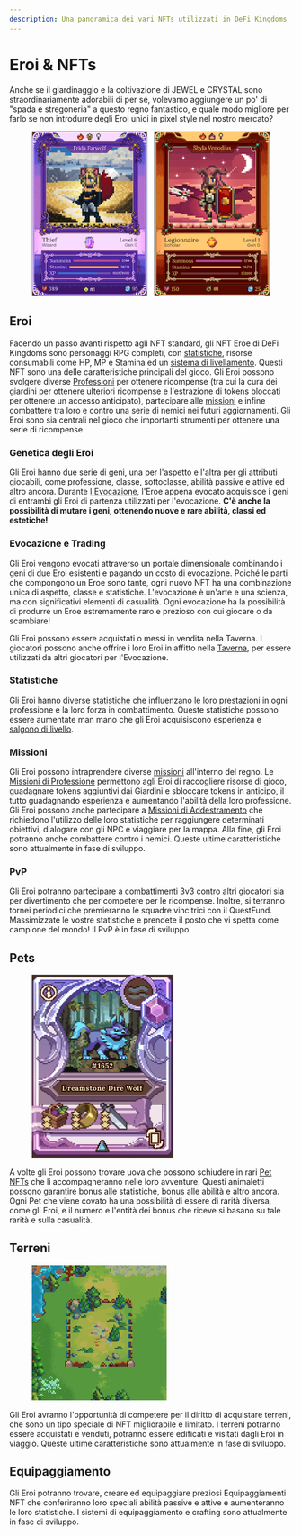 ```yaml
---
description: Una panoramica dei vari NFTs utilizzati in DeFi Kingdoms
---
```


# Eroi & NFTs

Anche se il giardinaggio e la coltivazione di JEWEL e CRYSTAL sono straordinariamente adorabili di per sé, volevamo aggiungere un po' di "spada e stregoneria" a questo regno fantastico, e quale modo migliore per farlo se non introdurre degli Eroi unici in pixel style nel nostro mercato?

<figure><img src="../.gitbook/assets/image (4) (4).png" alt=""><figcaption></figcaption></figure>

## Eroi

Facendo un passo avanti rispetto agli NFT standard, gli NFT Eroe di DeFi Kingdoms sono personaggi RPG completi, con [statistiche](../learn/gameplay/heroes/stats.md), risorse consumabili come HP, MP e Stamina ed un [sistema di livellamento](../learn/gameplay/heroes/leveling.md). Questi NFT sono una delle caratteristiche principali del gioco. Gli Eroi possono svolgere diverse [Professioni](../learn/gameplay/professions/) per ottenere ricompense (tra cui la cura dei giardini per ottenere ulteriori ricompense e l'estrazione di tokens bloccati per ottenere un accesso anticipato), partecipare alle [missioni](../learn/gameplay/heroes/quests.md) e infine combattere tra loro e contro una serie di nemici nei futuri aggiornamenti. Gli Eroi sono sia centrali nel gioco che importanti strumenti per ottenere una serie di ricompense.

### **Genetica degli Eroi**



Gli Eroi hanno due serie di geni, una per l'aspetto e l'altra per gli attributi giocabili, come professione, classe, sottoclasse, abilità passive e attive ed altro ancora. Durante [l'Evocazione](../learn/gameplay/heroes/summoning.md), l'Eroe appena evocato acquisisce i geni di entrambi gli Eroi di partenza utilizzati per l'evocazione. **C'è anche la possibilità di mutare i geni, ottenendo nuove e rare abilità, classi ed estetiche!**

### **Evocazione e Trading**

Gli Eroi vengono evocati attraverso un portale dimensionale combinando i geni di due Eroi esistenti e pagando un costo di evocazione. Poiché le parti che compongono un Eroe sono tante, ogni nuovo NFT ha una combinazione unica di aspetto, classe e statistiche. L'evocazione è un'arte e una scienza, ma con significativi elementi di casualità. Ogni evocazione ha la possibilità di produrre un Eroe estremamente raro e prezioso con cui giocare o da scambiare!

Gli Eroi possono essere acquistati o messi in vendita nella Taverna. I giocatori possono anche offrire i loro Eroi in affitto nella [Taverna](../gameplay/zone-di-gioco/tavern.md), per essere utilizzati da altri giocatori per l'Evocazione.

### **Statistiche**

Gli Eroi hanno diverse [statistiche](../learn/gameplay/heroes/stats.md) che influenzano le loro prestazioni in ogni professione e la loro forza in combattimento. Queste statistiche possono essere aumentate man mano che gli Eroi acquisiscono esperienza e [salgono di livello](../learn/gameplay/heroes/leveling.md).

### **Missioni**

Gli Eroi possono intraprendere diverse [missioni](../learn/gameplay/heroes/quests.md) all'interno del regno. Le [Missioni di Professione](../learn/gameplay/professions/) permettono agli Eroi di raccogliere risorse di gioco, guadagnare tokens aggiuntivi dai Giardini e sbloccare tokens in anticipo, il tutto guadagnando esperienza e aumentando l'abilità della loro professione. Gli Eroi possono anche partecipare a [Missioni di Addestramento](../gameplay/quests/missioni-di-addestramento.md) che richiedono l'utilizzo delle loro statistiche per raggiungere determinati obiettivi, dialogare con gli NPC e viaggiare per la mappa. Alla fine, gli Eroi potranno anche combattere contro i nemici. Queste ultime caratteristiche sono attualmente in fase di sviluppo.

### **PvP**

Gli Eroi potranno partecipare a [combattimenti](../gameplay/combat.md) 3v3 contro altri giocatori sia per divertimento che per competere per le ricompense. Inoltre, si terranno tornei periodici che premieranno le squadre vincitrici con il QuestFund. Massimizzate le vostre statistiche e prendete il posto che vi spetta come campione del mondo! Il PvP è in fase di sviluppo.

## **Pets**

<figure><img src="../.gitbook/assets/Screenshot 2023-05-26 alle 12.58.28.png" alt="" width="252"><figcaption></figcaption></figure>

A volte gli Eroi possono trovare uova che possono schiudere in rari [Pet NFTs](../learn/gameplay/heroes/pets.md) che li accompagneranno nelle loro avventure. Questi animaletti possono garantire bonus alle statistiche, bonus alle abilità e altro ancora. Ogni Pet che viene covato ha una possibilità di essere di rarità diversa, come gli Eroi, e il numero e l'entità dei bonus che riceve si basano su tale rarità e sulla casualità.

## **Terreni**

<figure><img src="../.gitbook/assets/image (10).png" alt=""><figcaption></figcaption></figure>

Gli Eroi avranno l'opportunità di competere per il diritto di acquistare terreni, che sono un tipo speciale di NFT migliorabile e limitato. I terreni potranno essere acquistati e venduti, potranno essere edificati e visitati dagli Eroi in viaggio. Queste ultime caratteristiche sono attualmente in fase di sviluppo.

## **Equipaggiamento**

Gli Eroi potranno trovare, creare ed equipaggiare preziosi Equipaggiamenti NFT che conferiranno loro speciali abilità passive e attive e aumenteranno le loro statistiche. I sistemi di equipaggiamento e crafting sono attualmente in fase di sviluppo.

